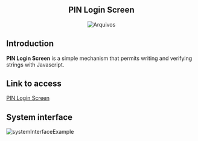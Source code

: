<h2 align="center">PIN Login Screen</h2>

<p align="center">
    <img src="https://img.shields.io/github/directory-file-count/barbosacaio/pin-login-screen?style=for-the-badge" alt="Arquivos">
</p>

## Introduction

**PIN Login Screen** is a simple mechanism that permits writing and verifying strings with Javascript.

## Link to access

<a href="https://barbosacaio.github.io/pin-login-screen/" target="_blank">PIN Login Screen</a>

## System interface
<img src="https://prnt.sc/5h61qIrjlUwc.png" alt="systemInterfaceExample">
